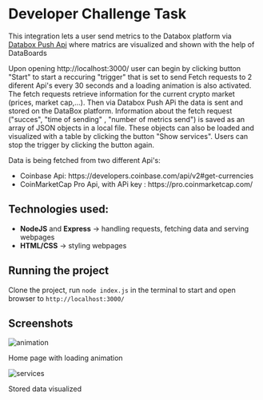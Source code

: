 <h1>Developer Challenge Task</h1>
<p>This integration lets a user send metrics to the Databox platform via <a href="https://developers.databox.com/send-data/">Databox Push Api</a>  where matrics are visualized and shown with the help of DataBoards</p>

<p>Upon opening http://localhost:3000/ user can begin by clicking button "Start" to start a reccuring "trigger" that is set to send Fetch requests to  2 diferent Api's  every 30  seconds and a loading animation is also activated. The fetch requests retrieve information for the current crypto market (prices, market cap,...). Then via Databox Push APi the data is sent and stored on the DataBox platform. Information about the fetch request ("succes", "time of sending" , "number of metrics send") is saved as an array of JSON objects in a local file. These objects can also be loaded and visualized with a table by clicking the button "Show services".
Users can stop the trigger by clicking  the button again.</p>


<p> Data is being fetched from  two different Api's:<p>
  <ul>
    <li>Coinbase Api: https://developers.coinbase.com/api/v2#get-currencies</li>
    <li>CoinMarketCap Pro Api, with APi key : https://pro.coinmarketcap.com/</li>  
</ul>

<h2>Technologies used:</h2>
<ul>
  <li><b>NodeJS</b> and <b>Express</b> -> handling requests, fetching data and serving webpages</li>
  <li><b>HTML/CSS</b> -> styling webpages </li>
  </ul>

  
  <h2>Running the project</h2>
  <p>Clone the project, run <code>node index.js</code>  in the terminal to start  and open browser to <code>http://localhost:3000/</code></p>
  
  <h2>Screenshots</h2>

  
  ![animation](https://user-images.githubusercontent.com/55513538/126101563-43d43a86-570e-4282-a931-860b7258f8d5.PNG)

  <p>Home page  with loading animation</p>
  
  
  ![services](https://user-images.githubusercontent.com/55513538/126101674-dff75520-4581-45b7-8826-17df35c39949.PNG)
  
   <p>Stored data visualized</p>

